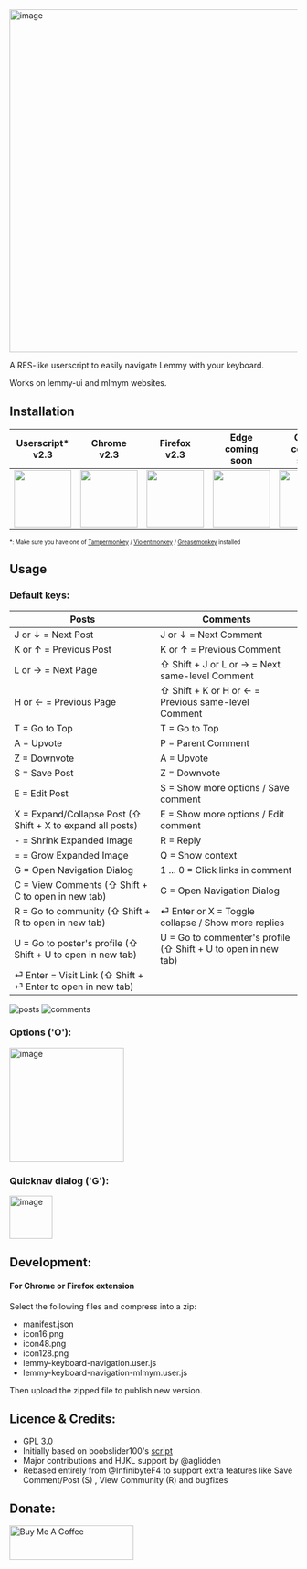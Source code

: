 <img width="600" alt="image" src="https://github.com/vmavromatis/Lemmy-keyboard-navigation/assets/8668731/77ddd70b-91fa-4cf1-b3c1-2f36e26c854a">

A RES-like userscript to easily navigate Lemmy with your keyboard. 

Works on lemmy-ui and mlmym websites.

## Installation

| Userscript* <br /> v2.3                                                                         | Chrome <br /> v2.3                                                                        | Firefox <br /> v2.3                                                                           | Edge <br /> coming soon                                                                           | Opera <br /> coming soon                                                                           |
| -------------------------------------------------------------------------------------- | -------------------------------------------------------------------------------------- | --------------------------------------------------------------------------------------- |  --------------------------------------------------------------------------------------- |   --------------------------------------------------------------------------------------- | 
| [<img src="https://edent.github.io/SuperTinyIcons/images/svg/javascript.svg" width="100">](https://github.com/vmavromatis/Lemmy-keyboard-navigation/raw/main/main.user.js)| [<img src="https://edent.github.io/SuperTinyIcons/images/svg/chrome.svg" width="100" />](https://chrome.google.com/webstore/detail/lemmy-keyboard-navigator/lamoeoaekeeklbcekclbceaeafjkdhbi) | [<img src="https://edent.github.io/SuperTinyIcons/images/svg/firefox.svg" width="100" />](https://addons.mozilla.org/en-US/firefox/addon/lemmy-keyboard-navigation/) | [<img src="https://edent.github.io/SuperTinyIcons/images/svg/edge.svg" width="100" />](https://microsoftedge.microsoft.com/addons/detail/lemmy-keyboard-navigation/bjnfcimfnaefjmefhagbfabgclhgmfdo/) | [<img src="https://edent.github.io/SuperTinyIcons/images/svg/opera.svg" width="100" />](https://addons.opera.com/en/extensions/details/lemmy-keyboard-navigation/) | 

<sub><sup>*: Make sure you have one of [Tampermonkey](https://www.tampermonkey.net/) / [Violentmonkey](https://violentmonkey.github.io/) / [Greasemonkey](https://addons.mozilla.org/en-US/firefox/addon/greasemonkey/) installed<sup><sub>

## Usage

### Default keys:
| Posts                                                       | Comments                                                       |
|-------------------------------------------------------------|----------------------------------------------------------------|
| J or ↓ = Next Post                                          | J or ↓ = Next Comment                                          |
| K or ↑ = Previous Post                                      | K or ↑ = Previous Comment                                      |
| L or → = Next Page                                          | ⇧ Shift + J or L or → = Next same-level Comment                |
| H or ← = Previous Page                                      | ⇧ Shift + K or H or ← = Previous same-level Comment            |
| T = Go to Top                                               | T = Go to Top                                                  |
| A = Upvote                                                  | P = Parent Comment                                             |
| Z = Downvote                                                | A = Upvote                                                     |
| S = Save Post                                               | Z = Downvote                                                   |
| E = Edit Post                                               | S = Show more options / Save comment                           |
| X = Expand/Collapse Post (⇧ Shift + X to expand all posts)  | E = Show more options / Edit comment                           |
| - = Shrink Expanded Image                                   | R = Reply                                                      |
| = = Grow Expanded Image                                     | Q = Show context                                               |
| G = Open Navigation Dialog                                  | 1 ... 0 = Click links in comment                               |
| C = View Comments (⇧ Shift + C to open in new tab)          | G = Open Navigation Dialog                                     |
| R = Go to community (⇧ Shift + R to open in new tab)        | ⏎ Enter or X = Toggle collapse / Show more replies             |
| U = Go to poster's profile (⇧ Shift + U to open in new tab) | U = Go to commenter's profile (⇧ Shift + U to open in new tab) |
| ⏎ Enter = Visit Link (⇧ Shift + ⏎ Enter to open in new tab) |                                                                |


![posts](https://github.com/InfinibyteF4/Lemmy-keyboard-navigation/assets/75824710/82cee5f2-3ae6-49e6-a3b3-0f4ce04a1400)
![comments](https://github.com/InfinibyteF4/Lemmy-keyboard-navigation/assets/75824710/4c448b29-13a2-4c11-b1b0-760f8c397245)

### Options ('Ο'):
<img width="200" alt="image" src="https://github.com/vmavromatis/Lemmy-keyboard-navigation/assets/8668731/5aa941d8-94ca-461f-bb10-7f1a590c1e1b">

### Quicknav dialog ('G'):
<img width="75" alt="image" src="https://github.com/vmavromatis/Lemmy-keyboard-navigation/assets/8668731/553df9c0-c5dd-423f-bc61-8d94f3465d1c">

## Development: 
#### For Chrome or Firefox extension
Select the following files and compress into a zip:
- manifest.json
- icon16.png
- icon48.png
- icon128.png
- lemmy-keyboard-navigation.user.js
- lemmy-keyboard-navigation-mlmym.user.js
  
Then upload the zipped file to publish new version.

## Licence & Credits: 
- GPL 3.0
- Initially based on boobslider100's [script](https://lemmy.world/post/10035360)
- Major contributions and HJKL support by @aglidden
- Rebased entirely from @InfinibyteF4 to support extra features like Save Comment/Post (S) , View Community (R) and bugfixes

## Donate: 
<a href="https://www.buymeacoffee.com/vmavromatis" target="_blank"><img src="https://cdn.buymeacoffee.com/buttons/v2/default-blue.png" alt="Buy Me A Coffee" style="height: 60px !important;width: 217px !important;" ></a>
